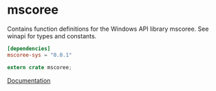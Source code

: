 # mscoree #
Contains function definitions for the Windows API library mscoree. See winapi for types and constants.

```toml
[dependencies]
mscoree-sys = "0.0.1"
```

```rust
extern crate mscoree;
```

[Documentation](https://retep998.github.io/doc/winapi/mscoree/)
